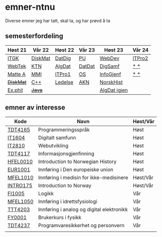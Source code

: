 # emner-ntnu

Diverse emner jeg har tatt, skal ta, og har prøvd å ta

## semesterfordeling

| Høst 21                         | Vår 22                    | Høst 22                    | Vår 23                   | Høst 23                         | Vår 24         |
| ------------------------------- | ------------------------- | -------------------------- | ------------------------ | ------------------------------- | -------------- |
| [ITGK](TDT4109-ITGK/)           | [DiskMat](MA0301-DiskMat) | [DatDig](TDT4160-DatDig)   | [PU](TDT4145-PU)         | [WebDev](IT2810-WebDev)         | [ITPro2]()     |
| [WebTek](IT2805-Webtek/)        | [KTN](TTM4100-KTN)        | [AlgDat](TDT4120-AlgDat)   | [DatDat](TDT4145-DatDat) | [DigSamf](IT1604-DigSamf)       | [* *]()        |
| [Matte A](MA0001-MatteA/)       | [MMI](TDT4180-MMI)        | [ITPro1](IT1901-ITPro1)    | [OS](TDT4186-OS)         | [InfoGjenf](TDT4117-InfoGjenf)  | [* *]()        |
| [~~DiskMat~~](TMA4140-DiskMat/) | [C++](TDT4102-C++)        | [Ledelse](ØKO1001-Ledelse) | [AKN](TTM4135-AKN)       | [NorskHist](HFEL0010-NorskHist) |                |
| [Ex.phil](EXPH0300-ExPhil/)     | [~~Java~~](TDT4100-Java)  |                            |                          | [AlgDat igjen](TDT4120-AlgDat)| |

## emner av interesse

| Kode                                                  | Navn                                      | Høst/Vår |
| ----------------------------------------------------- | ----------------------------------------- | -------- |
| [TDT4165](https://www.ntnu.no/studier/emner/TDT4165/) | Programmeringsspråk                       | Høst     |
| [IT1604](https://www.ntnu.no/studier/emner/IT1604/)   | Digitalt samfunn                          | Høst     |
| [IT2810](https://www.ntnu.no/studier/emner/IT2810)    | Webutvikling                              | Høst     |
| [TDT4117](https://www.ntnu.no/studier/emner/TDT4117/) | Informasjonsgjenfinning                   | Høst     |
| [HFEL0010](http://www.ntnu.no/studier/emner/HFEL0010/)| Introduction to Norwegian History         | Høst     |
| [EUR1001](https://www.ntnu.no/studier/emner/EUR1001/) | Innføring i Den europeiske union          | Høst     |
| [MFEL1010](http://www.ntnu.no/studier/emner/MFEL1010/)| Innføring i medisin for ikke-medisinere   | Høst/Vår |
| [INTRO175](http://www.ntnu.no/studier/emner/INTRO175/)| Introduction to Norway                    | Høst/Vår |
| [FI1005](https://www.ntnu.no/studier/emner/FI1005/)   | Logikk                                    | Vår      |
| [MFEL1050](http://www.ntnu.no/studier/emner/MFEL1050/)| Innføring i idrettsfysiologi              | Vår      |
| [TTT4203](https://www.ntnu.no/studier/emner/TTT4203/) | Innføring i analog og digital elektronikk | Vår      |
| [FY0001](https://www.ntnu.no/studier/emner/FY0001/)   | Brukerkurs i fysikk                       | Vår      |
| [TDT4237](https://www.ntnu.no/studier/emner/TDT4237/) | Programvaresikkerhet og personvern        | Vår      |
|                                                       |                                           |          |
